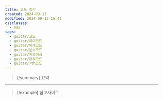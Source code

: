```yaml
---
title: 코드 정리
created: 2024-09-13
modified: 2024-09-13 16:42
cssclasses:
  - max
tags:
  - guitar/코드
  - guitar/하이코드
  - guitar/바레코드
  - guitar/분수코드
  - guitar/키보이싱
  - guitar/파워코드
  - guitar/7th코드
---
```

> [!summary] 요약

---
>[!example] 참고사이트


